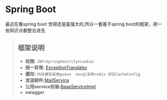 # Spring Boot 
  最近在看spring boot 觉得还是蛮强大的,所以一套基于spring boot的框架，把一些知识点都整合进去
 > ## 框架说明
   > - **权限:** ```JWT+SpringSecurity+cookie```
   > - **统一异常:** [ExceptionTranslator](/lcc-web/src/main/java/com/lccf/exception/ExceptionTranslator.java)
   > - **缓存:** ```内存缓存采用guava  nosql采用redis 详见CacheConfig```
   > - **发送邮件:**[MailService](lccf-service/src/main/java/com/lccf/service/mail/MailService.java)
   > - **公用service封装:**[BaseServiceImpl](lccf-service/src/main/java/com/lccf/service/base/impl/BaseServiceImpl.java)
   > - **swagger** 
  